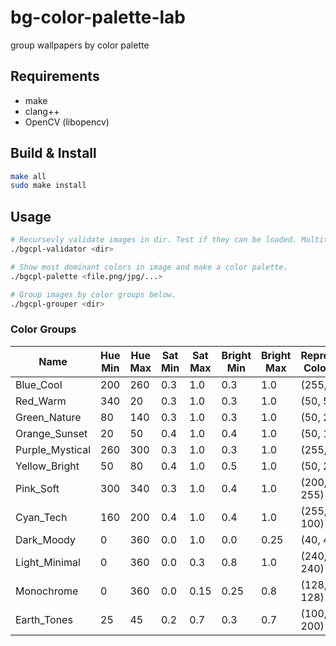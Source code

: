 # bg-color-palette-lab
group wallpapers by color palette


## Requirements
* make
* clang++
* OpenCV (libopencv)

## Build & Install
```bash
make all
sudo make install
```


## Usage
```bash
# Recursevly validate images in dir. Test if they can be loaded. Multithreaded (fast).
./bgcpl-validator <dir>

# Show most dominant colors in image and make a color palette.
./bgcpl-palette <file.png/jpg/...>

# Group images by color groups below.
./bgcpl-grouper <dir>
```

### Color Groups

| Name             | Hue Min | Hue Max | Sat Min | Sat Max | Bright Min | Bright Max | Representative Color (B, G, R) |
|------------------|---------|---------|---------|---------|-------------|-------------|-------------------------------|
| Blue_Cool        | 200     | 260     | 0.3     | 1.0     | 0.3         | 1.0         | (255, 100, 50)                |
| Red_Warm         | 340     | 20      | 0.3     | 1.0     | 0.3         | 1.0         | (50, 50, 255)                 |
| Green_Nature     | 80      | 140     | 0.3     | 1.0     | 0.3         | 1.0         | (50, 255, 100)                |
| Orange_Sunset    | 20      | 50      | 0.4     | 1.0     | 0.4         | 1.0         | (50, 165, 255)                |
| Purple_Mystical  | 260     | 300     | 0.3     | 1.0     | 0.3         | 1.0         | (255, 50, 200)                |
| Yellow_Bright    | 50      | 80      | 0.4     | 1.0     | 0.5         | 1.0         | (50, 255, 255)                |
| Pink_Soft        | 300     | 340     | 0.3     | 1.0     | 0.4         | 1.0         | (200, 100, 255)               |
| Cyan_Tech        | 160     | 200     | 0.4     | 1.0     | 0.4         | 1.0         | (255, 200, 100)               |
| Dark_Moody       | 0       | 360     | 0.0     | 1.0     | 0.0         | 0.25        | (40, 40, 40)                  |
| Light_Minimal    | 0       | 360     | 0.0     | 0.3     | 0.8         | 1.0         | (240, 240, 240)               |
| Monochrome       | 0       | 360     | 0.0     | 0.15    | 0.25        | 0.8         | (128, 128, 128)               |
| Earth_Tones      | 25      | 45      | 0.2     | 0.7     | 0.3         | 0.7         | (100, 150, 200)               |

